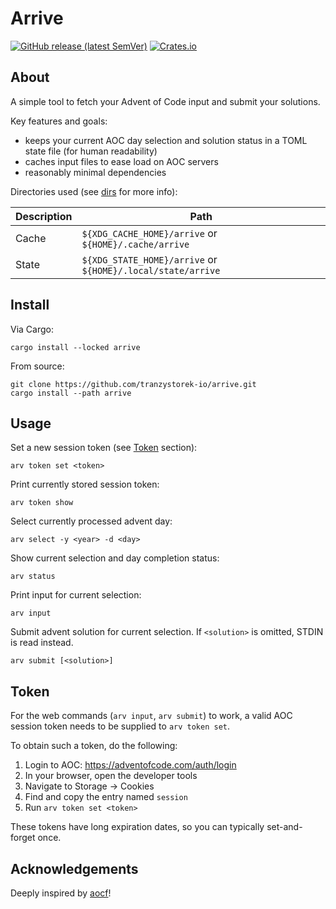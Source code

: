 # Arrive

[![GitHub release (latest SemVer)](https://img.shields.io/github/v/release/tranzystorek-io/arrive?style=flat-square)](https://github.com/tranzystorek-io/arrive/releases/latest)
[![Crates.io](https://img.shields.io/crates/v/arrive?style=flat-square)](https://crates.io/crates/arrive)

## About

A simple tool to fetch your Advent of Code input and submit your solutions.

Key features and goals:

- keeps your current AOC day selection and solution status in a TOML state file (for human readability)
- caches input files to ease load on AOC servers
- reasonably minimal dependencies

Directories used (see [dirs](https://docs.rs/dirs/latest/dirs/index.html) for more info):

|Description|Path                                                       |
|-----------|-----------------------------------------------------------|
|Cache      |`${XDG_CACHE_HOME}/arrive` or `${HOME}/.cache/arrive`      |
|State      |`${XDG_STATE_HOME}/arrive` or `${HOME}/.local/state/arrive`|

## Install

Via Cargo:

```console
cargo install --locked arrive
```

From source:

```console
git clone https://github.com/tranzystorek-io/arrive.git
cargo install --path arrive
```

## Usage

Set a new session token (see [Token](#token) section):

```console
arv token set <token>
```

Print currently stored session token:

```console
arv token show
```

Select currently processed advent day:

```console
arv select -y <year> -d <day>
```

Show current selection and day completion status:

```console
arv status
```

Print input for current selection:

```console
arv input
```

Submit advent solution for current selection.
If `<solution>` is omitted, STDIN is read instead.

```console
arv submit [<solution>]
```

## Token

For the web commands (`arv input`, `arv submit`) to work,
a valid AOC session token needs to be supplied to `arv token set`.

To obtain such a token, do the following:

1. Login to AOC: <https://adventofcode.com/auth/login>
2. In your browser, open the developer tools
3. Navigate to Storage -> Cookies
4. Find and copy the entry named `session`
5. Run `arv token set <token>`

These tokens have long expiration dates,
so you can typically set-and-forget once.

## Acknowledgements

Deeply inspired by [aocf](https://github.com/nuxeh/aocf)!
